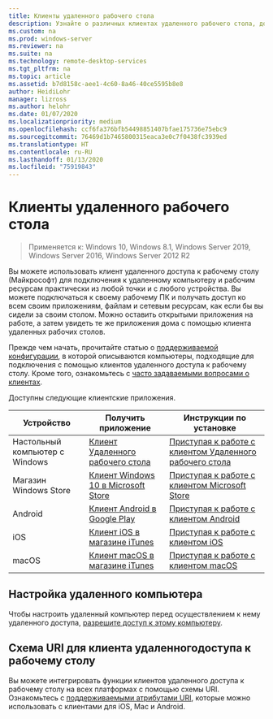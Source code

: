 ```yaml
---
title: Клиенты удаленного рабочего стола
description: Узнайте о различных клиентах удаленного рабочего стола, доступных для всех ваших устройств.
ms.custom: na
ms.prod: windows-server
ms.reviewer: na
ms.suite: na
ms.technology: remote-desktop-services
ms.tgt_pltfrm: na
ms.topic: article
ms.assetid: b7d8158c-aee1-4c60-8a46-40ce5595b8e8
author: HeidiLohr
manager: lizross
ms.author: helohr
ms.date: 01/07/2020
ms.localizationpriority: medium
ms.openlocfilehash: ccf6fa376bfb54498851407bfae175736e75ebc9
ms.sourcegitcommit: 76469d1b7465800315eaca3e0c7f0438fc3939ed
ms.translationtype: HT
ms.contentlocale: ru-RU
ms.lasthandoff: 01/13/2020
ms.locfileid: "75919843"
---
```

# <a name="remote-desktop-clients"></a>Клиенты удаленного рабочего стола

>Применяется к: Windows 10, Windows 8.1, Windows Server 2019, Windows Server 2016, Windows Server 2012 R2

Вы можете использовать клиент удаленного доступа к рабочему столу (Майкрософт) для подключения к удаленному компьютеру и рабочим ресурсам практически из любой точки и с любого устройства. Вы можете подключаться к своему рабочему ПК и получать доступ ко всем своим приложениям, файлам и сетевым ресурсам, как если бы вы сидели за своим столом. Можно оставить открытыми приложения на работе, а затем увидеть те же приложения дома с помощью клиента удаленных рабочих столов.

Прежде чем начать, прочитайте статью о [поддерживаемой конфигурации](remote-desktop-supported-config.md), в которой описываются компьютеры, подходящие для подключения с помощью клиентов удаленного доступа к рабочему столу. Кроме того, ознакомьтесь с [часто задаваемыми вопросами о клиентах](remote-desktop-client-faq.md).

Доступны следующие клиентские приложения.

| Устройство          | Получить приложение                                                                                                  | Инструкции по установке                                                                |
|-----------------|-----------------------------------------------------------------------------------------------------------------|-----------------------------------------------------------------------------------|
| Настольный компьютер с Windows | [Клиент Удаленного рабочего стола](windowsdesktop.md#install-the-client)                                               | [Приступая к работе с клиентом Удаленного рабочего стола](windowsdesktop.md) |
| Магазин Windows Store   | [Клиент Windows 10 в Microsoft Store](https://go.microsoft.com/fwlink/?LinkID=616709)                   | [Приступая к работе с клиентом Microsoft Store](windows.md)          |
| Android         | [Клиент Android в Google Play](https://play.google.com/store/apps/details?id=com.microsoft.rdc.android)     | [Приступая к работе с клиентом Android](remote-desktop-android.md) |
| iOS             | [Клиент iOS в магазине iTunes](https://itunes.apple.com/app/microsoft-remote-desktop/id714464092?mt=8)     | [Приступая к работе с клиентом iOS](remote-desktop-ios.md)         |
| macOS           | [Клиент macOS в магазине iTunes](https://itunes.apple.com/app/microsoft-remote-desktop/id1295203466?mt=12) | [Приступая к работе с клиентом macOS](remote-desktop-mac.md)       |

## <a name="configuring-the-remote-pc"></a>Настройка удаленного компьютера

Чтобы настроить удаленный компьютер перед осуществлением к нему удаленного доступа, [разрешите доступ к этому компьютеру](remote-desktop-allow-access.md).

## <a name="remote-desktop-client-uri-scheme"></a>Схема URI для клиента удаленногодоступа к рабочему столу

Вы можете интегрировать функции клиентов удаленного доступа к рабочему столу на всех платформах с помощью схемы URI. Ознакомьтесь с [поддерживаемыми атрибутами URI](remote-desktop-uri.md), которые можно использовать с клиентами для iOS, Mac и Android.
